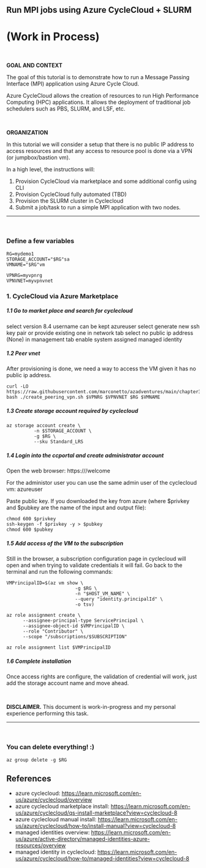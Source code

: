 ## Run MPI jobs using Azure CycleCloud + SLURM 

# (Work in Process)

<br>

**GOAL AND CONTEXT**

The goal of this tutorial is to demonstrate how to run
a Message Passing Interface (MPI) application using Azure Cycle Cloud.

Azure CycleCloud allows the creation of resources to run High Performance
Computing (HPC) applications. It allows the deployment of traditional job
schedulers such as PBS, SLURM, and LSF, etc.


<br>

**ORGANIZATION**

In this tutorial we will consider a setup that there is no public IP address to
access resources and that any access to resource pool is done via a VPN (or
jumpbox/bastion vm).


In a high level, the instructions will:

1. Provision CycleCloud via marketplace and some additional config using CLI
2. Provision CycleCloud fully automated (TBD)
3. Provision the SLURM cluster in Cyclecloud
4. Submit a job/task to run a simple MPI application with two nodes.


---

<br>

### Define a few variables

```
RG=mydemo1
STORAGE_ACCOUNT="$RG"sa
VMNAME="$RG"vm

VPNRG=myvpnrg
VPNVNET=myvpnvnet
```

### 1. CycleCloud via Azure Marketplace

##### 1.1 Go to market place and search for cyclecloud

select version 8.4
username can be kept azureuser
select generate new ssh key pair or provide existing one
in network tab select no public ip address (None)
in management tab enable system assigned managed identity

##### 1.2 Peer vnet

After provisioning is done, we need a way to access the VM given it has no public ip address.

```
curl -LO https://raw.githubusercontent.com/marconetto/azadventures/main/chapter3/create_peering_vpn.sh
bash ./create_peering_vpn.sh $VPNRG $VPNVNET $RG $VMNAME
```

##### 1.3 Create storage account required by cyclecloud

```
az storage account create \
          -n $STORAGE_ACCOUNT \
          -g $RG \
          --sku Standard_LRS
```

##### 1.4 Login into the ccportal and create administrator account

Open the web browser: https://<cyclecloudvmipaddress>/welcome

For the administor user you can use the same admin user of the cyclecloud vm: azureuser

Paste public key. If you downloaded the key from azure (where $privkey and
$pubkey are the name of the input and output file):

```
chmod 600 $privkey
ssh-keygen -f $privkey -y > $pubkey
chmod 600 $pubkey
```


##### 1.5 Add access of the VM to the subscription

Still in the browser, a subscription configuration page in cyclecloud will open
and when trying to validate credentials it will fail.
Go back to the terminal and run the following commands:


```
VMPrincipalID=$(az vm show \
                         -g $RG \
                         -n "$HOST_VM_NAME" \
                         --query "identity.principalId" \
                         -o tsv)

az role assignment create \
      --assignee-principal-type ServicePrincipal \
      --assignee-object-id $VMPrincipalID \
      --role "Contributor" \
      --scope "/subscriptions/$SUBSCRIPTION"

az role assignment list $VMPrincipalID
```

##### 1.6 Complete installation

Once access rights are configure, the validation of credential will work, just
add the storage account name and move ahead.







<br>

**DISCLAIMER.** This document is work-in-progress and my personal experience
performing this task.


---

<br>

### You can delete everything! :)

```
az group delete -g $RG
```


## References
- azure cyclecloud: https://learn.microsoft.com/en-us/azure/cyclecloud/overview
- azure cyclecloud marketplace install: https://learn.microsoft.com/en-us/azure/cyclecloud/qs-install-marketplace?view=cyclecloud-8
- azure cyclecloud manual install: https://learn.microsoft.com/en-us/azure/cyclecloud/how-to/install-manual?view=cyclecloud-8
- managed identities overview: https://learn.microsoft.com/en-us/azure/active-directory/managed-identities-azure-resources/overview
- managed identity in cyclecloud: https://learn.microsoft.com/en-us/azure/cyclecloud/how-to/managed-identities?view=cyclecloud-8

